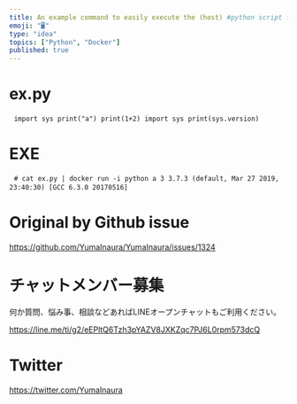 ```yaml
---
title: An example command to easily execute the (host) #python script file in
emoji: "🖥"
type: "idea"
topics: ["Python", "Docker"]
published: true
---
```


<h1> ex.py </h1><pre> <code>import sys print(&quot;a&quot;) print(1+2) import sys print(sys.version)</code> </pre><h1> EXE </h1><pre> <code># cat ex.py | docker run -i python a 3 3.7.3 (default, Mar 27 2019, 23:40:30) [GCC 6.3.0 20170516]</code> </pre>

# Original by Github issue

https://github.com/YumaInaura/YumaInaura/issues/1324








<!-- Update From Qiita API -->

# チャットメンバー募集


何か質問、悩み事、相談などあればLINEオープンチャットもご利用ください。

https://line.me/ti/g2/eEPltQ6Tzh3pYAZV8JXKZqc7PJ6L0rpm573dcQ





# Twitter


https://twitter.com/YumaInaura


<!-- Update From Qiita API -->


